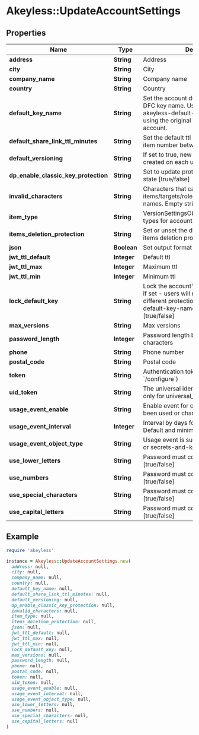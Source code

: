 # Akeyless::UpdateAccountSettings

## Properties

| Name | Type | Description | Notes |
| ---- | ---- | ----------- | ----- |
| **address** | **String** | Address | [optional] |
| **city** | **String** | City | [optional] |
| **company_name** | **String** | Company name | [optional] |
| **country** | **String** | Country | [optional] |
| **default_key_name** | **String** | Set the account default key based on the DFC key name. Use \&quot;set-original-akeyless-default-key\&quot; to revert to using the original default key of the account. | [optional] |
| **default_share_link_ttl_minutes** | **String** | Set the default ttl in minutes for sharing item number between 60 and 43200 | [optional] |
| **default_versioning** | **String** | If set to true, new item version will be created on each update [true/false] | [optional] |
| **dp_enable_classic_key_protection** | **String** | Set to update protection with classic keys state [true/false] | [optional] |
| **invalid_characters** | **String** | Characters that cannot be used for items/targets/roles/auths/event_forwarder names. Empty string will enforce nothing. | [optional][default to &#39;notReceivedInvalidCharacter&#39;] |
| **item_type** | **String** | VersionSettingsObjectType defines object types for account version settings | [optional] |
| **items_deletion_protection** | **String** | Set or unset the default behaviour of items deletion protection [true/false] | [optional] |
| **json** | **Boolean** | Set output format to JSON | [optional][default to false] |
| **jwt_ttl_default** | **Integer** | Default ttl | [optional] |
| **jwt_ttl_max** | **Integer** | Maximum ttl | [optional] |
| **jwt_ttl_min** | **Integer** | Minimum ttl | [optional] |
| **lock_default_key** | **String** | Lock the account&#39;s default protection key, if set - users will not be able to use a different protection key, relevant only if default-key-name is configured [true/false] | [optional] |
| **max_versions** | **String** | Max versions | [optional] |
| **password_length** | **Integer** | Password length between 5 - to 50 characters | [optional] |
| **phone** | **String** | Phone number | [optional] |
| **postal_code** | **String** | Postal code | [optional] |
| **token** | **String** | Authentication token (see &#x60;/auth&#x60; and &#x60;/configure&#x60;) | [optional] |
| **uid_token** | **String** | The universal identity token, Required only for universal_identity authentication | [optional] |
| **usage_event_enable** | **String** | Enable event for objects that have not been used or changed [true/false] | [optional] |
| **usage_event_interval** | **Integer** | Interval by days for unused objects. Default and minimum interval is 90 days | [optional] |
| **usage_event_object_type** | **String** | Usage event is supported for auth method or secrets-and-keys [auth/item] | [optional] |
| **use_lower_letters** | **String** | Password must contain lower case letters [true/false] | [optional] |
| **use_numbers** | **String** | Password must contain numbers [true/false] | [optional] |
| **use_special_characters** | **String** | Password must contain special characters [true/false] | [optional] |
| **use_capital_letters** | **String** | Password must contain capital letters [true/false] | [optional] |

## Example

```ruby
require 'akeyless'

instance = Akeyless::UpdateAccountSettings.new(
  address: null,
  city: null,
  company_name: null,
  country: null,
  default_key_name: null,
  default_share_link_ttl_minutes: null,
  default_versioning: null,
  dp_enable_classic_key_protection: null,
  invalid_characters: null,
  item_type: null,
  items_deletion_protection: null,
  json: null,
  jwt_ttl_default: null,
  jwt_ttl_max: null,
  jwt_ttl_min: null,
  lock_default_key: null,
  max_versions: null,
  password_length: null,
  phone: null,
  postal_code: null,
  token: null,
  uid_token: null,
  usage_event_enable: null,
  usage_event_interval: null,
  usage_event_object_type: null,
  use_lower_letters: null,
  use_numbers: null,
  use_special_characters: null,
  use_capital_letters: null
)
```

